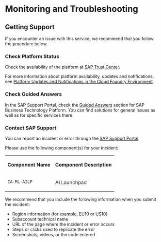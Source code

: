 <!-- loio7a0e5a53d32c462bab4e56adc2397623 -->

# Monitoring and Troubleshooting



<a name="loio7a0e5a53d32c462bab4e56adc2397623__section_uys_xk4_snb"/>

## Getting Support

If you encounter an issue with this service, we recommend that you follow the procedure below.



### Check Platform Status

Check the availability of the platform at [SAP Trust Center](https://www.sap.com/about/trust-center/cloud-service-status.html).

For more information about platform availability, updates and notifications, see [Platform Updates and Notifications in the Cloud Foundry Environment](https://help.sap.com/viewer/65de2977205c403bbc107264b8eccf4b/Cloud/en-US/99070c7bfc0e4f41842bd7c648b7fca7.html).



### Check Guided Answers

In the SAP Support Portal, check the [Guided Answers](https://ga.support.sap.com/dtp/viewer/index.html#/tree/2065/actions/26547) section for SAP Business Technology Platform. You can find solutions for general issues as well as for specific services there.



### Contact SAP Support

You can report an incident or error through the [SAP Support Portal](https://support.sap.com/).

Please use the following component\(s\) for your incident:


<table>
<tr>
<th valign="top">

Component Name



</th>
<th valign="top">

Component Description



</th>
</tr>
<tr>
<td valign="top">

`CA-ML-AILP`



</td>
<td valign="top">

AI Launchpad



</td>
</tr>
</table>

We recommend that you include the following information when you submit the incident:

-   Region information \(for example, EU10 or US10\)
-   Subaccount technical name
-   URL of the page where the incident or error occurs
-   Steps or clicks used to replicate the error
-   Screenshots, videos, or the code entered

